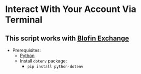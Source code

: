 # Interact With Your Account Via Terminal

## This script works with [Blofin Exchange](https://blofin.com)

- Prerequisites:
  - [Python](https://www.python.org/downloads/)
  - Install ``dotenv`` package:
      - ``` pip install python-dotenv ```
